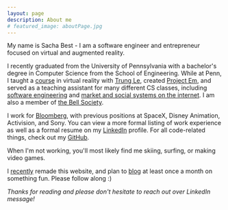 ```yaml
---
layout: page
description: About me
# featured_image: aboutPage.jpg
---
```

 
My name is Sacha Best - I am a software engineer and entrepreneur focused on virtual and augmented reality.
 
I recently graduated from the University of Pennsylvania with a bachelor's degree in Computer Science from the School of Engineering. While at Penn, I taught a [course](https://pennvr.com) in virtual reality with [Trung Le](http://www.trungtuanle.com/), created [Project Em](https://devpost.com/software/pennapps-2016f), and served as a teaching assistant for many different CS classes, including [software engineering](http://www.seas.upenn.edu/~cis350/) and [market and social systems on the internet](http://www.nets.upenn.edu/content/nets-150). I am also a member of [the Bell Society](http://www.bellsociety.com). 
 
I work for [Bloomberg](https://www.bloomberg.com/careers/technology/engineering/), with previous positions at SpaceX, Disney Animation, Activision, and Sony. You can view a more formal listing of work experience as well as a formal resume on my [LinkedIn](https://linkedin.com/in/sachabest) profile. For all code-related things, check out my [GitHub](https://github.com/sachabest).
 
When I'm not working, you'll most likely find me skiing, surfing, or making video games. 
 
I [recently](https://github.com/sachabest/sachabest.github.io/commits) remade this website, and plan to [blog](/blog) at least once a month on something fun. Please follow along :)
 
*Thanks for reading and please don't hesitate to reach out over LinkedIn message!*
 
